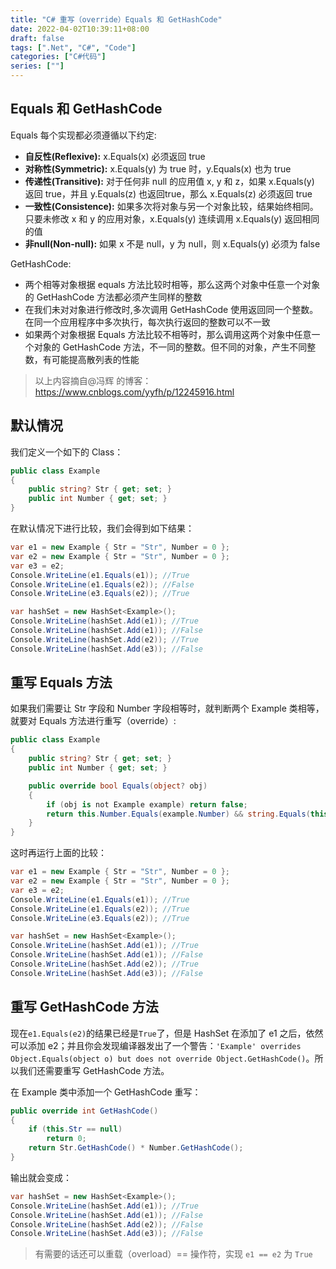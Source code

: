 ```yaml
---
title: "C# 重写（override）Equals 和 GetHashCode"
date: 2022-04-02T10:39:11+08:00
draft: false
tags: [".Net", "C#", "Code"]
categories: ["C#代码"]
series: [""]
---
```


## Equals 和 GetHashCode

Equals 每个实现都必须遵循以下约定:

- **自反性(Reflexive):** x.Equals(x) 必须返回 true
- **对称性(Symmetric):** x.Equals(y) 为 true 时，y.Equals(x) 也为 true
- **传递性(Transitive):** 对于任何非 null 的应用值 x, y 和 z，如果 x.Equals(y) 返回 true，并且 y.Equals(z) 也返回true，那么 x.Equals(z) 必须返回 true
- **一致性(Consistence):** 如果多次将对象与另一个对象比较，结果始终相同。只要未修改 x 和 y 的应用对象，x.Equals(y) 连续调用 x.Equals(y) 返回相同的值
- **非null(Non-null):** 如果 x 不是 null，y 为 null，则 x.Equals(y) 必须为 false

GetHashCode:

- 两个相等对象根据 equals 方法比较时相等，那么这两个对象中任意一个对象的 GetHashCode 方法都必须产生同样的整数
- 在我们未对对象进行修改时,多次调用 GetHashCode 使用返回同一个整数。在同一个应用程序中多次执行，每次执行返回的整数可以不一致
- 如果两个对象根据 Equals 方法比较不相等时，那么调用这两个对象中任意一个对象的 GetHashCode 方法，不一同的整数。但不同的对象，产生不同整数，有可能提高散列表的性能

> 以上内容摘自@冯辉 的博客： https://www.cnblogs.com/yyfh/p/12245916.html

## 默认情况

我们定义一个如下的 Class：

```c#
public class Example
{
	public string? Str { get; set; }
	public int Number { get; set; }
}
```

在默认情况下进行比较，我们会得到如下结果：

```c#
var e1 = new Example { Str = "Str", Number = 0 };
var e2 = new Example { Str = "Str", Number = 0 };
var e3 = e2;
Console.WriteLine(e1.Equals(e1)); //True
Console.WriteLine(e1.Equals(e2)); //False
Console.WriteLine(e3.Equals(e2)); //True

var hashSet = new HashSet<Example>();
Console.WriteLine(hashSet.Add(e1)); //True
Console.WriteLine(hashSet.Add(e1)); //False
Console.WriteLine(hashSet.Add(e2)); //True
Console.WriteLine(hashSet.Add(e3)); //False
```

## 重写 Equals 方法

如果我们需要让 Str 字段和 Number 字段相等时，就判断两个 Example 类相等，就要对 Equals 方法进行重写（override）:

```c#
public class Example
{
    public string? Str { get; set; }
    public int Number { get; set; }

    public override bool Equals(object? obj)
    {
        if (obj is not Example example) return false;
        return this.Number.Equals(example.Number) && string.Equals(this.Str, example.Str);
    }
}
```

这时再运行上面的比较：

```c#
var e1 = new Example { Str = "Str", Number = 0 };
var e2 = new Example { Str = "Str", Number = 0 };
var e3 = e2;
Console.WriteLine(e1.Equals(e1)); //True
Console.WriteLine(e1.Equals(e2)); //True
Console.WriteLine(e3.Equals(e2)); //True

var hashSet = new HashSet<Example>();
Console.WriteLine(hashSet.Add(e1)); //True
Console.WriteLine(hashSet.Add(e1)); //False
Console.WriteLine(hashSet.Add(e2)); //True
Console.WriteLine(hashSet.Add(e3)); //False
```

## 重写 GetHashCode 方法

现在`e1.Equals(e2)`的结果已经是`True`了，但是 HashSet 在添加了 e1 之后，依然可以添加 e2；并且你会发现编译器发出了一个警告：`'Example' overrides Object.Equals(object o) but does not override Object.GetHashCode()`。所以我们还需要重写 GetHashCode 方法。

在 Example 类中添加一个 GetHashCode 重写：

```c#
public override int GetHashCode()
{
    if (this.Str == null)
        return 0;
    return Str.GetHashCode() * Number.GetHashCode();
}
```

输出就会变成：

```c#
var hashSet = new HashSet<Example>();
Console.WriteLine(hashSet.Add(e1)); //True
Console.WriteLine(hashSet.Add(e1)); //False
Console.WriteLine(hashSet.Add(e2)); //False
Console.WriteLine(hashSet.Add(e3)); //False
```

> 有需要的话还可以重载（overload）== 操作符，实现 `e1 == e2` 为 `True`


